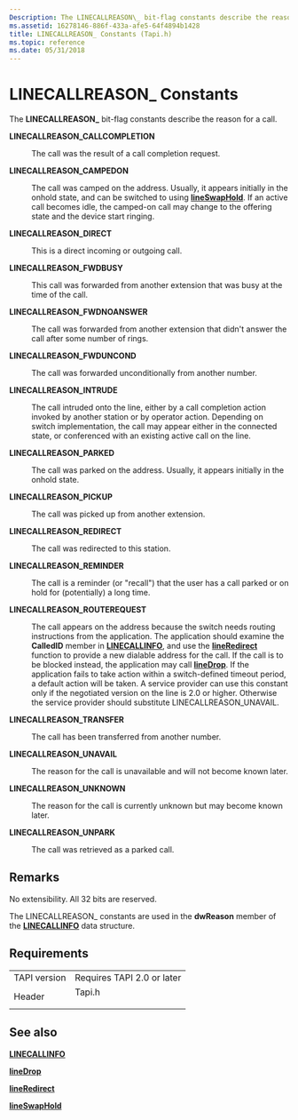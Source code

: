```yaml
---
Description: The LINECALLREASON\_ bit-flag constants describe the reason for a call.
ms.assetid: 16278146-886f-433a-afe5-64f4894b1428
title: LINECALLREASON_ Constants (Tapi.h)
ms.topic: reference
ms.date: 05/31/2018
---
```


# LINECALLREASON\_ Constants

The **LINECALLREASON\_** bit-flag constants describe the reason for a call.

<dl> <dt>

<span id="LINECALLREASON_CALLCOMPLETION"></span><span id="linecallreason_callcompletion"></span>**LINECALLREASON\_CALLCOMPLETION**
</dt> <dd> <dl> <dt>



The call was the result of a call completion request.


</dt> </dl> </dd> <dt>

<span id="LINECALLREASON_CAMPEDON"></span><span id="linecallreason_campedon"></span>**LINECALLREASON\_CAMPEDON**
</dt> <dd> <dl> <dt>



The call was camped on the address. Usually, it appears initially in the onhold state, and can be switched to using [**lineSwapHold**](/windows/desktop/api/Tapi/nf-tapi-lineswaphold). If an active call becomes idle, the camped-on call may change to the offering state and the device start ringing.


</dt> </dl> </dd> <dt>

<span id="LINECALLREASON_DIRECT"></span><span id="linecallreason_direct"></span>**LINECALLREASON\_DIRECT**
</dt> <dd> <dl> <dt>



This is a direct incoming or outgoing call.


</dt> </dl> </dd> <dt>

<span id="LINECALLREASON_FWDBUSY"></span><span id="linecallreason_fwdbusy"></span>**LINECALLREASON\_FWDBUSY**
</dt> <dd> <dl> <dt>



This call was forwarded from another extension that was busy at the time of the call.


</dt> </dl> </dd> <dt>

<span id="LINECALLREASON_FWDNOANSWER"></span><span id="linecallreason_fwdnoanswer"></span>**LINECALLREASON\_FWDNOANSWER**
</dt> <dd> <dl> <dt>



The call was forwarded from another extension that didn't answer the call after some number of rings.


</dt> </dl> </dd> <dt>

<span id="LINECALLREASON_FWDUNCOND"></span><span id="linecallreason_fwduncond"></span>**LINECALLREASON\_FWDUNCOND**
</dt> <dd> <dl> <dt>



The call was forwarded unconditionally from another number.


</dt> </dl> </dd> <dt>

<span id="LINECALLREASON_INTRUDE"></span><span id="linecallreason_intrude"></span>**LINECALLREASON\_INTRUDE**
</dt> <dd> <dl> <dt>



The call intruded onto the line, either by a call completion action invoked by another station or by operator action. Depending on switch implementation, the call may appear either in the connected state, or conferenced with an existing active call on the line.


</dt> </dl> </dd> <dt>

<span id="LINECALLREASON_PARKED"></span><span id="linecallreason_parked"></span>**LINECALLREASON\_PARKED**
</dt> <dd> <dl> <dt>



The call was parked on the address. Usually, it appears initially in the onhold state.


</dt> </dl> </dd> <dt>

<span id="LINECALLREASON_PICKUP"></span><span id="linecallreason_pickup"></span>**LINECALLREASON\_PICKUP**
</dt> <dd> <dl> <dt>



The call was picked up from another extension.


</dt> </dl> </dd> <dt>

<span id="LINECALLREASON_REDIRECT"></span><span id="linecallreason_redirect"></span>**LINECALLREASON\_REDIRECT**
</dt> <dd> <dl> <dt>



The call was redirected to this station.


</dt> </dl> </dd> <dt>

<span id="LINECALLREASON_REMINDER"></span><span id="linecallreason_reminder"></span>**LINECALLREASON\_REMINDER**
</dt> <dd> <dl> <dt>



The call is a reminder (or "recall") that the user has a call parked or on hold for (potentially) a long time.


</dt> </dl> </dd> <dt>

<span id="LINECALLREASON_ROUTEREQUEST"></span><span id="linecallreason_routerequest"></span>**LINECALLREASON\_ROUTEREQUEST**
</dt> <dd> <dl> <dt>



The call appears on the address because the switch needs routing instructions from the application. The application should examine the **CalledID** member in [**LINECALLINFO**](/windows/desktop/api/Tapi/ns-tapi-linecallinfo), and use the [**lineRedirect**](/windows/desktop/api/Tapi/nf-tapi-lineredirect) function to provide a new dialable address for the call. If the call is to be blocked instead, the application may call [**lineDrop**](/windows/desktop/api/Tapi/nf-tapi-linedrop). If the application fails to take action within a switch-defined timeout period, a default action will be taken. A service provider can use this constant only if the negotiated version on the line is 2.0 or higher. Otherwise the service provider should substitute LINECALLREASON\_UNAVAIL.


</dt> </dl> </dd> <dt>

<span id="LINECALLREASON_TRANSFER"></span><span id="linecallreason_transfer"></span>**LINECALLREASON\_TRANSFER**
</dt> <dd> <dl> <dt>



The call has been transferred from another number.


</dt> </dl> </dd> <dt>

<span id="LINECALLREASON_UNAVAIL"></span><span id="linecallreason_unavail"></span>**LINECALLREASON\_UNAVAIL**
</dt> <dd> <dl> <dt>



The reason for the call is unavailable and will not become known later.


</dt> </dl> </dd> <dt>

<span id="LINECALLREASON_UNKNOWN"></span><span id="linecallreason_unknown"></span>**LINECALLREASON\_UNKNOWN**
</dt> <dd> <dl> <dt>



The reason for the call is currently unknown but may become known later.


</dt> </dl> </dd> <dt>

<span id="LINECALLREASON_UNPARK"></span><span id="linecallreason_unpark"></span>**LINECALLREASON\_UNPARK**
</dt> <dd> <dl> <dt>



The call was retrieved as a parked call.


</dt> </dl> </dd> </dl>

## Remarks

No extensibility. All 32 bits are reserved.

The LINECALLREASON\_ constants are used in the **dwReason** member of the [**LINECALLINFO**](/windows/desktop/api/Tapi/ns-tapi-linecallinfo) data structure.

## Requirements



|                         |                                                                                   |
|-------------------------|-----------------------------------------------------------------------------------|
| TAPI version<br/> | Requires TAPI 2.0 or later<br/>                                             |
| Header<br/>       | <dl> <dt>Tapi.h</dt> </dl> |



## See also

<dl> <dt>

[**LINECALLINFO**](/windows/desktop/api/Tapi/ns-tapi-linecallinfo)
</dt> <dt>

[**lineDrop**](/windows/desktop/api/Tapi/nf-tapi-linedrop)
</dt> <dt>

[**lineRedirect**](/windows/desktop/api/Tapi/nf-tapi-lineredirect)
</dt> <dt>

[**lineSwapHold**](/windows/desktop/api/Tapi/nf-tapi-lineswaphold)
</dt> </dl>

 

 




